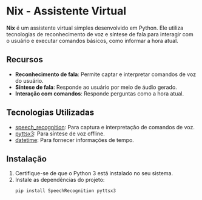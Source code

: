 # Nix - Assistente Virtual

**Nix** é um assistente virtual simples desenvolvido em Python. Ele utiliza tecnologias de reconhecimento de voz e síntese de fala para interagir com o usuário e executar comandos básicos, como informar a hora atual.

## Recursos

- **Reconhecimento de fala**: Permite captar e interpretar comandos de voz do usuário.
- **Síntese de fala**: Responde ao usuário por meio de áudio gerado.
- **Interação com comandos**: Responde perguntas como a hora atual.

## Tecnologias Utilizadas

- [speech_recognition](https://pypi.org/project/SpeechRecognition/): Para captura e interpretação de comandos de voz.
- [pyttsx3](https://pyttsx3.readthedocs.io/en/latest/): Para síntese de voz offline.
- [datetime](https://docs.python.org/3/library/datetime.html): Para fornecer informações de tempo.

## Instalação

1. Certifique-se de que o Python 3 está instalado no seu sistema.
2. Instale as dependências do projeto:
   ```bash
   pip install SpeechRecognition pyttsx3
